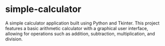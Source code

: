 # simple-calculator
A simple calculator application built using Python and Tkinter. This project features a basic arithmetic calculator with a graphical user interface, allowing for operations such as addition, subtraction, multiplication, and division.
